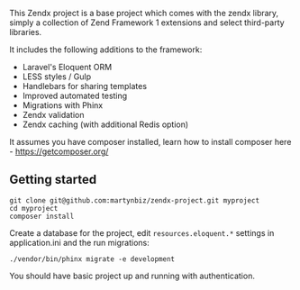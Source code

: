 This Zendx project is a base project which comes with the zendx library, simply a
collection of Zend Framework 1 extensions and select third-party libraries.

It includes the following additions to the framework:

* Laravel's Eloquent ORM
* LESS styles / Gulp
* Handlebars for sharing templates
* Improved automated testing
* Migrations with Phinx
* Zendx validation
* Zendx caching (with additional Redis option)

It assumes you have composer installed, learn how to install composer here - https://getcomposer.org/

## Getting started

```
git clone git@github.com:martynbiz/zendx-project.git myproject
cd myproject
composer install
```

Create a database for the project, edit `resources.eloquent.*` settings in application.ini
and the run migrations:

```
./vendor/bin/phinx migrate -e development
```

You should have basic project up and running with authentication.
